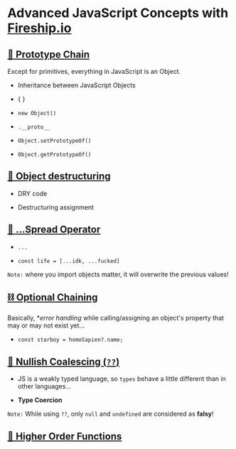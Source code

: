 # Advanced JavaScript Concepts with [Fireship.io](https://fireship.io)

## [🔗 Prototype Chain](https://fireship.io/courses/js/102-prototype-chain/)

Except for primitives, everything in JavaScript is an Object.

- Inheritance between JavaScript Objects

- { }

- `new Object()`

- `.__proto__`

- `Object.setPrototypeOf()`

- `Object.getPrototypeOf()`

## [🍳 Object destructuring](https://fireship.io/courses/js/102-destructuring/)

- DRY code

- Destructuring assignment

## [👫 ...Spread Operator](https://fireship.io/courses/js/102-spread/)

- `...`

- `const life = [...idk, ...fucked]`

`Note:` where you import objects matter, it will overwrite the previous values!

## [⛓ Optional Chaining](https://fireship.io/courses/js/102-optional-chaining/)

Basically, **error handling* while calling/assigning an object's property that may or may not exist yet...

- `const starboy = homoSapien?.name;`

## [🦺 Nullish Coalescing (`??`)](https://fireship.io/courses/js/102-nullish-coalescing/)

- JS is a weakly typed language, so `types` behave a little different than in other languages...

- **Type Coercion**

`Note:` While using `??`, only `null` and `undefined` are considered as **falsy**!

## [🔱 Higher Order Functions](https://fireship.io/courses/js/102-higher-order-functions/)

